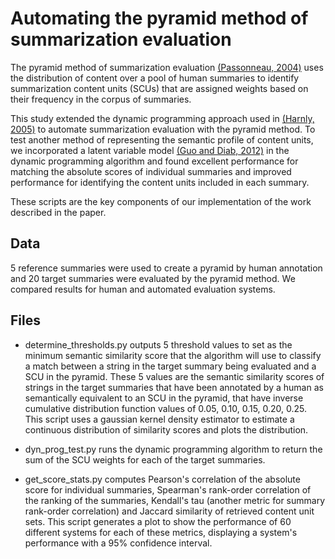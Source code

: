 Automating the pyramid method of summarization evaluation
============================

The pyramid method of summarization evaluation [(Passonneau, 2004)](http://acl.ldc.upenn.edu/hlt-naacl2004/main/pdf/91_Paper.pdf) uses the distribution of content over a pool of human summaries to identify summarization content units (SCUs) that are assigned weights based on their frequency in the corpus of summaries.

This study extended the dynamic programming approach used in [(Harnly, 2005)](http://citeseerx.ist.psu.edu/viewdoc/summary?doi=10.1.1.59.8121) to automate summarization evaluation with the pyramid method. To test another method of representing the semantic profile of content units, we incorporated a latent variable model [(Guo and Diab, 2012)](https://www.aclweb.org/anthology-new/P/P12/P12-1091v2.pdf) in the dynamic programming algorithm and found excellent performance for matching the absolute scores of individual summaries and improved performance for identifying the content units included in each summary.

These scripts are the key components of our implementation of the work described in the paper.

Data
----

5 reference summaries were used to create a pyramid by human annotation and 20 target summaries were evaluated by the pyramid method. We compared results for human and automated evaluation systems.


Files
------

* determine_thresholds.py outputs 5 threshold values to set as the minimum semantic similarity score that the algorithm will use to classify a match between a string in the target summary being evaluated and a SCU in the pyramid. These 5 values are the semantic similarity scores of strings in the target summaries that have been annotated by a human as semantically equivalent to an SCU in the pyramid, that have inverse cumulative distribution function values of 0.05, 0.10, 0.15, 0.20, 0.25. This script uses a gaussian kernel density estimator to estimate a continuous distribution of similarity scores and plots the distribution.

* dyn_prog_test.py runs the dynamic programming algorithm to return the sum of the SCU weights for each of the target summaries.

* get_score_stats.py computes Pearson's correlation of the absolute score for individual summaries, Spearman's rank-order correlation of the ranking of the summaries, Kendall's tau (another metric for summary rank-order correlation) and Jaccard similarity of retrieved content unit sets. This script generates a plot to show the performance of 60 different systems for each of these metrics, displaying a system's performance with a 95% confidence interval.